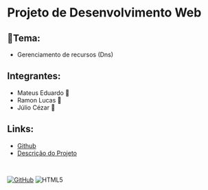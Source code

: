 # Projeto de Desenvolvimento Web

## :star2:Tema:
* Gerenciamento de recursos (Dns)

## Integrantes: 
* Mateus Eduardo :boy:
* Ramon Lucas :man:
* Júlio Cézar :boy:


## Links:
* [Github]()
* [Descrição do Projeto](https://ifpb.github.io/dw/project/)

<br>


[![GitHub](https://img.shields.io/badge/--181717?logo=github&logoColor=ffffff)](https://github.com/)
![HTML5](https://img.shields.io/badge/html5-%23E34F26.svg?style=for-the-badge&logo=html5&logoColor=white)


